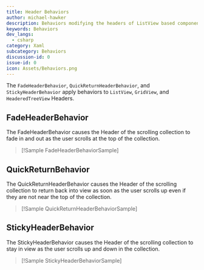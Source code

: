 ```yaml
---
title: Header Behaviors
author: michael-hawker
description: Behaviors modifying the headers of ListView based components when scrolling.
keywords: Behaviors
dev_langs:
  - csharp
category: Xaml
subcategory: Behaviors
discussion-id: 0
issue-id: 0
icon: Assets/Behaviors.png
---
```


The `FadeHeaderBehavior`, `QuickReturnHeaderBehavior`, and `StickyHeaderBehavior` apply behaviors to `ListView`, `GridView`, and `HeaderedTreeView` Headers.

## FadeHeaderBehavior

The FadeHeaderBehavior causes the Header of the scrolling collection to fade in and out as the user scrolls at the top of the collection.

> [!Sample FadeHeaderBehaviorSample]

## QuickReturnBehavior

The QuickReturnHeaderBehavior causes the Header of the scrolling collection to return back into view as soon as the user scrolls up even if they are not near the top of the collection.

> [!Sample QuickReturnHeaderBehaviorSample]

## StickyHeaderBehavior

The StickyHeaderBehavior causes the Header of the scrolling collection to stay in view as the user scrolls up and down in the collection.

> [!Sample StickyHeaderBehaviorSample]
